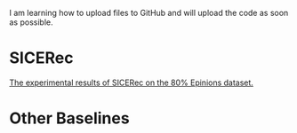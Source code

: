 I am learning how to upload files to GitHub and will upload the code as soon as possible.
# SICERec
[The experimental results of SICERec on the 80% Epinions dataset.](https://drive.google.com/file/d/1BLkqJZXzDc3AoHzJJ_LFqk6CCwRbIOo4/view?usp=sharing)
# Other Baselines
